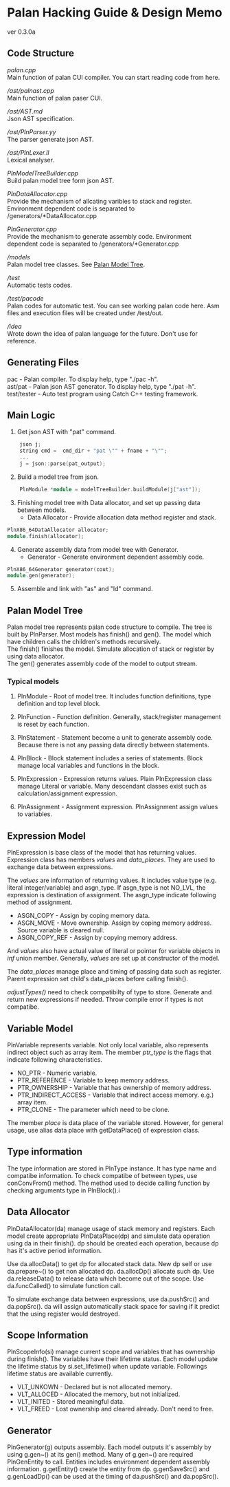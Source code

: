 Palan Hacking Guide & Design Memo
===================

ver 0.3.0a

Code Structure
--------------
*palan.cpp*  
	Main function of palan CUI compiler.
	You can start reading code from here.

*/ast/palnast.cpp*  
	Main function of palan paser CUI.

*/ast/AST.md*  
	Json AST specification.

*/ast/PlnParser.yy*  
	The parser generate json AST.

*/ast/PlnLexer.ll*  
	Lexical analyser.

*PlnModelTreeBuilder.cpp*  
	Build palan model tree form json AST.

*PlnDataAllocator.cpp*  
	Provide the mechanism of allcating varibles to stack and register.
	Environment dependent code is separated to /generators/*DataAllocator.cpp 

*PlnGenerator.cpp*  
	Provide the mechanism to generate assembly code.
	Environment dependent code is separated to /generators/*Generator.cpp 
	
*/models*  
	Palan model tree classes. See [Palan Model Tree](#PMT).

*/test*  
	Automatic tests codes.

*/test/pacode*  
	Palan codes for automatic test.
	You can see working palan code here.
	Asm files and execution files will be created under /test/out.

*/idea*  
	Wrote down the idea of palan language for the future.
	Don't use for reference.

Generating Files
----------------
pac - Palan compiler. To display help, type "./pac -h".  
ast/pat - Palan json AST generator. To display help, type "./pat -h".  
test/tester - Auto test program using Catch C++ testing framework.  

Main Logic
----------
1.  Get json AST with "pat" command.
```cpp
	json j;
	string cmd =  cmd_dir + "pat \"" + fname + "\"";
	...
	j = json::parse(pat_output);
```

2.  Build a model tree from json.
```cpp
	PlnModule *module = modelTreeBuilder.buildModule(j["ast"]);
```

3.  Finishing model tree with Data allocator, and set up passing data between models.
    *   Data Allocator - Provide allocation data method register and stack.
```cpp
PlnX86_64DataAllocator allocator;
module.finish(allocator);
```

4.  Generate assembly data from model tree with Generator.
    *   Generator - Generate environment dependent assembly code.
```cpp
PlnX86_64Generator generator(cout);
module.gen(generator);
```

5.  Assemble and link with "as" and "ld" command.

Palan Model Tree<a name="PMT"></a>
----------------
Palan model tree represents palan code structure to compile.
The tree is built by PlnParser. Most models has finish() and gen().
The model which have children calls the children's methods recursively.  
The finish() finishes the model. Simulate allocation of stack or register by using data allocator.  
The gen() generates assembly code of the model to output stream.  

### Typical models 
1.  PlnModule - Root of model tree. It includes function definitions, type definition and top level block.

2.  PlnFunction - Function definition. Generally, stack/register management is reset by each function.

3.  PlnStatement - Statement become a unit to generate assembly code. Because there is not any passing data directly between statements.

4.  PlnBlock - Block statement includes a series of statements. Block manage local variables and functions in the block.

5.  PlnExpression - Expression returns values. Plain PlnExpression class manage Literal or variable.
    Many descendant classes exist such as calculation/assignment expression.

6.  PlnAssignment - Assignment expression. PlnAssignment assign values to variables.

Expression Model
----------------
PlnExpression is base class of the model that has returning values.
Expression class has members *values* and *data_places*.
They are used to exchange data between expressions.

The *values* are information of returning values.
It includes value type (e.g. literal integer/variable) and asgn_type.
If asgn_type is not NO_LVL, the expression is destination of assignment.
The asgn_type indicate following method of assignment.  

*   ASGN_COPY - Assign by coping memory data.
*   ASGN_MOVE - Move ownership. Assign by coping memory address. Source variable is cleared null.
*   ASGN_COPY_REF - Assign by copying memory address.

And *values* also have actual value of literal or pointer for variable objects in *inf* union member.
Generally, *values* are set up at constructor of the model.

The *data_places* manage place and timing of passing data such as register.
Parent expression set child's data_places before calling finish().

*adjustTypes()* need to check compatibilty of type to store.
Generate and return new expressions if needed.
Throw compile error if types is not compatibe.

Variable Model
--------------
PlnVariable represents variable. Not only local variable, also represents indirect object such as array item.
The member *ptr_type* is the flags that indicate following characteristics.

*   NO_PTR - Numeric variable.
*   PTR_REFERENCE - Variable to keep memory address.
*   PTR_OWNERSHIP - Variable that has ownership of memory address.
*   PTR_INDIRECT_ACCESS - Variable that indirect access memory. e.g.) array item.
*   PTR_CLONE - The parameter which need to be clone.

The member *place* is data place of the variable stored.
However, for general usage, use alias data place with getDataPlace() of expression class.

Type information
-----------------
The type information are stored in PlnType instance.
It has type name and compatibe information.
To check compatibe of between types, use conConvFrom() method.
The method used to decide calling function by checking arguments type in PlnBlock().i

Data Allocator
--------------
PlnDataAllocator(da) manage usage of stack memory and registers.
Each model create appropriate PlnDataPlace(dp) and simulate data operation
using da in their finish(). dp should be created each operation,
because dp has it's active period information.

Use da.allocData() to get dp for allocated stack data.
New dp self or use da.prepare~() to get non allocated dp.
da.allocDp() allocate such dp.
Use da.releaseData() to release data which become out of the scope.
Use da.funcCalled() to simulate function call.

To simulate exchange data between expressions, use da.pushSrc() and da.popSrc().
da will assign automatically stack space for saving if it predict that the using register would destroyed.

Scope Information
-----------------
PlnScopeInfo(si) manage current scope and variables that has ownership during finish().
The variables have their lifetime status.
Each model update the lifetime status by si.set_lifetime() when update variable.
Followings lifetime status are available currently.

*   VLT_UNKOWN - Declared but is not allocated memory.
*   VLT_ALLOCED - Allocated the memory, but not initialized.
*   VLT_INITED - Stored meaningful data.
*   VLT_FREED - Lost ownership and cleared already. Don't need to free.

Generator
---------
PlnGenerator(g) outputs assembly.
Each model outputs it's assembly by using g.gen~() at its gen() method.
Many of g.gen~() are required PlnGenEntity to call.
Entities includes environment dependent assembly information.
g.getEntity() create the entity from dp.
g.genSaveSrc() and g.genLoadDp() can be used at the timing of da.pushSrc() and da.popSrc().

